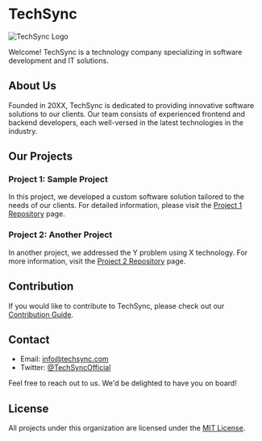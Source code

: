 # TechSync

![TechSync Logo](https://avatars.githubusercontent.com/u/152437398?s=400&u=442548ae2d4118465417a158d5cdb1f2398eb244&v=4)

Welcome! TechSync is a technology company specializing in software development and IT solutions.

## About Us

Founded in 20XX, TechSync is dedicated to providing innovative software solutions to our clients. Our team consists of experienced frontend and backend developers, each well-versed in the latest technologies in the industry.

## Our Projects

### Project 1: Sample Project

In this project, we developed a custom software solution tailored to the needs of our clients. For detailed information, please visit the [Project 1 Repository](https://github.com/TechSync/project1) page.

### Project 2: Another Project

In another project, we addressed the Y problem using X technology. For more information, visit the [Project 2 Repository](https://github.com/TechSync/project2) page.

## Contribution

If you would like to contribute to TechSync, please check out our [Contribution Guide](CONTRIBUTING.md).

## Contact

- Email: info@techsync.com
- Twitter: [@TechSyncOfficial](https://twitter.com/TechSyncOfficial)

Feel free to reach out to us. We'd be delighted to have you on board!

## License

All projects under this organization are licensed under the [MIT License](LICENSE).
